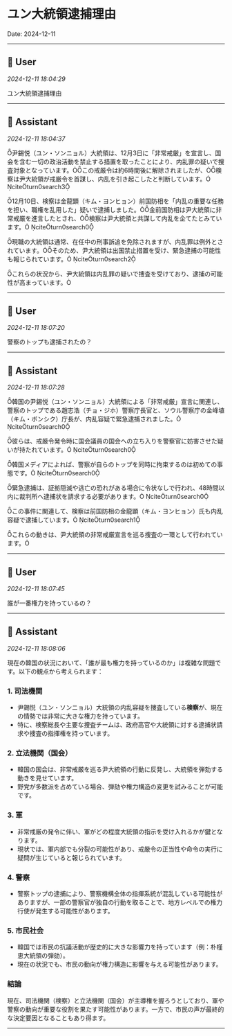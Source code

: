 # ユン大統領逮捕理由

Date: 2024-12-11

---

## 👤 User
*2024-12-11 18:04:29*

ユン大統領逮捕理由

---

## 🤖 Assistant
*2024-12-11 18:04:37*

尹錫悦（ユン・ソンニョル）大統領は、12月3日に「非常戒厳」を宣言し、国会を含む一切の政治活動を禁止する措置を取ったことにより、内乱罪の疑いで捜査対象となっています。この戒厳令は約6時間後に解除されましたが、検察は尹大統領が戒厳令を首謀し、内乱を引き起こしたと判断しています。 citeturn0search3

12月10日、検察は金龍顕（キム・ヨンヒョン）前国防相を「内乱の重要な任務を担い、職権を乱用した」疑いで逮捕しました。金前国防相は尹大統領に非常戒厳を進言したとされ、検察は尹大統領と共謀して内乱を企てたとみています。 citeturn0search0

現職の大統領は通常、在任中の刑事訴追を免除されますが、内乱罪は例外とされています。そのため、尹大統領は出国禁止措置を受け、緊急逮捕の可能性も報じられています。 citeturn0search2

これらの状況から、尹大統領は内乱罪の疑いで捜査を受けており、逮捕の可能性が高まっています。

---

## 👤 User
*2024-12-11 18:07:20*

警察のトップも逮捕されたの？

---

## 🤖 Assistant
*2024-12-11 18:07:28*

韓国の尹錫悦（ユン・ソンニョル）大統領による「非常戒厳」宣言に関連し、警察のトップである趙志浩（チョ・ジホ）警察庁長官と、ソウル警察庁の金峰埴（キム・ボンシク）庁長が、内乱容疑で緊急逮捕されました。 citeturn0search0

彼らは、戒厳令発令時に国会議員の国会への立ち入りを警察官に妨害させた疑いが持たれています。 citeturn0search0

韓国メディアによれば、警察が自らのトップを同時に拘束するのは初めての事態です。 citeturn0search0

緊急逮捕は、証拠隠滅や逃亡の恐れがある場合に令状なしで行われ、48時間以内に裁判所へ逮捕状を請求する必要があります。 citeturn0search0

この事件に関連して、検察は前国防相の金龍顕（キム・ヨンヒョン）氏も内乱容疑で逮捕しています。 citeturn0search1

これらの動きは、尹大統領の非常戒厳宣言を巡る捜査の一環として行われています。

---

## 👤 User
*2024-12-11 18:07:45*

誰が一番権力を持っているの？

---

## 🤖 Assistant
*2024-12-11 18:08:06*

現在の韓国の状況において、「誰が最も権力を持っているのか」は複雑な問題です。以下の観点から考えられます：

### 1. **司法機関**
   - 尹錫悦（ユン・ソンニョル）大統領の内乱容疑を捜査している**検察**が、現在の情勢では非常に大きな権力を持っています。
   - 特に、検察総長や主要な捜査チームは、政府高官や大統領に対する逮捕状請求や捜査の指揮権を持っています。

### 2. **立法機関（国会）**
   - 韓国の国会は、非常戒厳を巡る尹大統領の行動に反発し、大統領を弾劾する動きを見せています。
   - 野党が多数派を占めている場合、弾劾や権力構造の変更を試みることが可能です。

### 3. **軍**
   - 非常戒厳の発令に伴い、軍がどの程度大統領の指示を受け入れるかが鍵となります。
   - 現状では、軍内部でも分裂の可能性があり、戒厳令の正当性や命令の実行に疑問が生じていると報じられています。

### 4. **警察**
   - 警察トップの逮捕により、警察機構全体の指揮系統が混乱している可能性がありますが、一部の警察官が独自の行動を取ることで、地方レベルでの権力行使が発生する可能性があります。

### 5. **市民社会**
   - 韓国では市民の抗議活動が歴史的に大きな影響力を持っています（例：朴槿恵大統領の弾劾）。
   - 現在の状況でも、市民の動向が権力構造に影響を与える可能性があります。

### 結論
現在、司法機関（検察）と立法機関（国会）が主導権を握ろうとしており、軍や警察の動向が重要な役割を果たす可能性があります。一方で、市民の声が最終的な決定要因となることもあり得ます。

---
